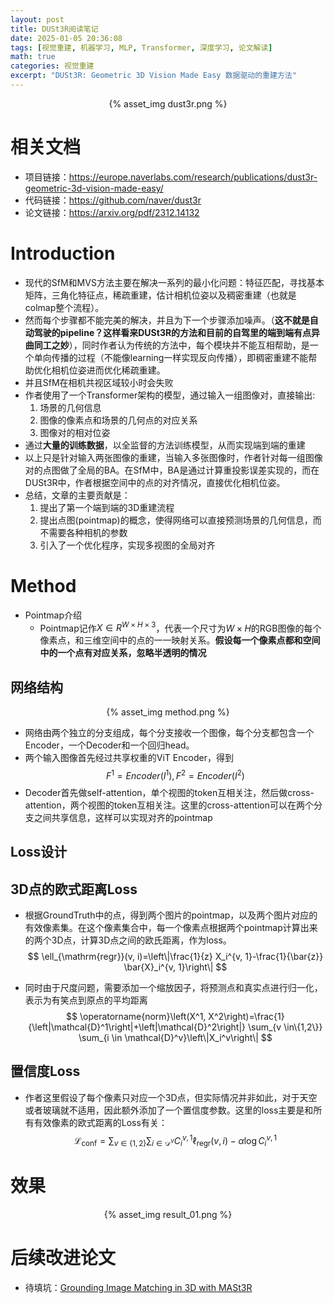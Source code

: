 ```yaml
---
layout: post
title: DUSt3R阅读笔记
date: 2025-01-05 20:36:08
tags: [视觉重建, 机器学习, MLP, Transformer, 深度学习, 论文解读]
math: true
categories: 视觉重建
excerpt: "DUSt3R: Geometric 3D Vision Made Easy 数据驱动的重建方法"
---
```

<p align="center">{% asset_img dust3r.png %}</p>

# 相关文档
* 项目链接：https://europe.naverlabs.com/research/publications/dust3r-geometric-3d-vision-made-easy/
* 代码链接：https://github.com/naver/dust3r
* 论文链接：https://arxiv.org/pdf/2312.14132
# Introduction
* 现代的SfM和MVS方法主要在解决一系列的最小化问题：特征匹配，寻找基本矩阵，三角化特征点，稀疏重建，估计相机位姿以及稠密重建（也就是colmap整个流程）。
* 然而每个步骤都不能完美的解决，并且为下一个步骤添加噪声。（**这不就是自动驾驶的pipeline？这样看来DUSt3R的方法和目前的自驾里的端到端有点异曲同工之妙**），同时作者认为传统的方法中，每个模块并不能互相帮助，是一个单向传播的过程（不能像learning一样实现反向传播），即稠密重建不能帮助优化相机位姿进而优化稀疏重建。
* 并且SfM在相机共视区域较小时会失败
* 作者使用了一个Transformer架构的模型，通过输入一组图像对，直接输出:
    1. 场景的几何信息
    2. 图像的像素点和场景的几何点的对应关系
    3. 图像对的相对位姿
* 通过**大量的训练数据**，以全监督的方法训练模型，从而实现端到端的重建
* 以上只是针对输入两张图像的重建，当输入多张图像时，作者针对每一组图像对的点图做了全局的BA。在SfM中，BA是通过计算重投影误差实现的，而在DUSt3R中，作者根据空间中的点的对齐情况，直接优化相机位姿。
* 总结，文章的主要贡献是：
    1. 提出了第一个端到端的3D重建流程
    2. 提出点图(pointmap)的概念，使得网络可以直接预测场景的几何信息，而不需要各种相机的参数
    3. 引入了一个优化程序，实现多视图的全局对齐
# Method
* Pointmap介绍
    - Pointmap记作$X \in R^{W \times H\times 3}$，代表一个尺寸为$W \times H$的RGB图像的每个像素点，和三维空间中的点的一一映射关系。**假设每一个像素点都和空间中的一个点有对应关系，忽略半透明的情况**

## 网络结构

<p align="center">{% asset_img method.png %}</p>

* 网络由两个独立的分支组成，每个分支接收一个图像，每个分支都包含一个Encoder，一个Decoder和一个回归head。
* 两个输入图像首先经过共享权重的ViT Encoder，得到
$$
F^1 = Encoder(I^1), F^2 = Encoder(I^2)
$$
* Decoder首先做self-attention，单个视图的token互相关注，然后做cross-attention，两个视图的token互相关注。这里的cross-attention可以在两个分支之间共享信息，这样可以实现对齐的pointmap

## Loss设计

## 3D点的欧式距离Loss

* 根据GroundTruth中的点，得到两个图片的pointmap，以及两个图片对应的有效像素集。在这个像素集合中，每一个像素点根据两个pointmap计算出来的两个3D点，计算3D点之间的欧氏距离，作为loss。
$$
\ell_{\mathrm{regr}}(v, i)=\left\|\frac{1}{z} X_i^{v, 1}-\frac{1}{\bar{z}} \bar{X}_i^{v, 1}\right\|
$$

* 同时由于尺度问题，需要添加一个缩放因子，将预测点和真实点进行归一化， 表示为有笑点到原点的平均距离
$$
\operatorname{norm}\left(X^1, X^2\right)=\frac{1}{\left|\mathcal{D}^1\right|+\left|\mathcal{D}^2\right|} \sum_{v \in\{1,2\}} \sum_{i \in \mathcal{D}^v}\left\|X_i^v\right\|
$$


## 置信度Loss
- 作者这里假设了每个像素只对应一个3D点，但实际情况并非如此，对于天空或者玻璃就不适用，因此额外添加了一个置信度参数。这里的loss主要是和所有有效像素的欧式距离的Loss有关：
$$
\mathcal{L}_{\mathrm{conf}}=\sum_{v \in\{1,2\}} \sum_{i \in \mathcal{D}^v} C_i^{v, 1} \ell_{\mathrm{regr}}(v, i)-\alpha \log C_i^{v, 1}
$$

# 效果
<p align="center">{% asset_img result_01.png %}</p>

# 后续改进论文
- 待填坑：[Grounding Image Matching in 3D with MASt3R](https://github.com/naver/mast3r)